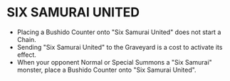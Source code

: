
# SIX SAMURAI UNITED

*   Placing a Bushido Counter onto "Six Samurai United" does not start a Chain.
*   Sending "Six Samurai United" to the Graveyard is a cost to activate its effect.
*   When your opponent Normal or Special Summons a "Six Samurai" monster, place a Bushido Counter onto "Six Samurai United".

  
